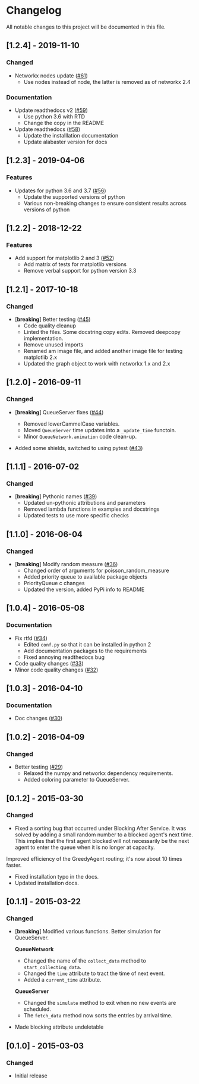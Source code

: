 # Changelog

All notable changes to this project will be documented in this file.


## [1.2.4] - 2019-11-10

### Changed

* Networkx nodes update ([#61](https://github.com/djordon/queueing-tool/pull/61))
  * Use nodes instead of node, the latter is removed as of networkx 2.4


### Documentation

- Update readthedocs v2 ([#59](https://github.com/djordon/queueing-tool/pull/59))
  * Use python 3.6 with RTD
  * Change the copy in the README
- Update readthedocs ([#58](https://github.com/djordon/queueing-tool/pull/58))
  * Update the installlation documentation
  * Update alabaster version for docs


## [1.2.3] - 2019-04-06

### Features

* Updates for python 3.6 and 3.7 ([#56](https://github.com/djordon/queueing-tool/pull/56))
  * Update the supported versions of python
  * Various non-breaking changes to ensure consistent results across versions of python


## [1.2.2] - 2018-12-22

### Features

- Add support for matplotlib 2 and 3 ([#52](https://github.com/djordon/queueing-tool/pull/52))
  * Add matrix of tests for matplotlib versions
  * Remove verbal support for python version 3.3


## [1.2.1] - 2017-10-18

### Changed

- [**breaking**] Better testing ([#45](https://github.com/djordon/queueing-tool/pull/45))
  * Code quality cleanup
  * Linted the files. Some docstring copy edits. Removed deepcopy implementation.
  * Remove unused imports
  * Renamed am image file, and added another image file for testing matplotlib 2.x
  * Updated the graph object to work with networkx 1.x and 2.x


## [1.2.0] - 2016-09-11

### Changed

- [**breaking**] QueueServer fixes ([#44](https://github.com/djordon/queueing-tool/pull/44))
  * Removed lowerCammelCase variables.
  * Moved `QueueServer` time updates into a `_update_time` functoin.
  * Minor `QueueNetwork.animation` code clean-up.

- Added some shields, switched to using pytest ([#43](https://github.com/djordon/queueing-tool/pull/43))


## [1.1.1] - 2016-07-02

### Changed

- [**breaking**] Pythonic names ([#39](https://github.com/djordon/queueing-tool/pull/39))
  * Updated un-pythonic attributions and parameters
  * Removed lambda functions in examples and docstrings
  * Updated tests to use more specific checks


## [1.1.0] - 2016-06-04

### Changed

- [**breaking**] Modify random measure ([#36](https://github.com/djordon/queueing-tool/pull/36))
  * Changed order of arguments for poisson_random_measure
  * Added priority queue to available package objects
  * PriorityQueue c changes
  * Updated the version, added PyPi info to README


## [1.0.4] - 2016-05-08

### Documentation

- Fix rtfd ([#34](https://github.com/djordon/queueing-tool/pull/34))
  * Edited `conf.py` so that it can be installed in python 2
  * Add documentation packages to the requirements
  * Fixed annoying readthedocs bug
- Code quality changes ([#33](https://github.com/djordon/queueing-tool/pull/33))
- Minor code quality changes ([#32](https://github.com/djordon/queueing-tool/pull/32))



## [1.0.3] - 2016-04-10

### Documentation

- Doc changes ([#30](https://github.com/djordon/queueing-tool/pull/30))


## [1.0.2] - 2016-04-09

### Changed

- Better testing ([#29](https://github.com/djordon/queueing-tool/pull/29))
  * Relaxed the numpy and networkx dependency requirements.
  * Added coloring parameter to QueueServer.


## [0.1.2] - 2015-03-30

### Changed

- Fixed a sorting bug that occurred under Blocking After Service. It
was solved by adding a small random number to a blocked agent's
next time. This implies that the first agent blocked will not
necessarily be the next agent to enter the queue when it is no longer
at capacity.

Improved efficiency of the GreedyAgent routing; it's now about 10
times faster.

- Fixed installation typo in the docs.
- Updated installation docs.


## [0.1.1] - 2015-03-22

### Changed

- [**breaking**] Modified various functions. Better simulation for QueueServer.

  **QueueNetwork**
  - Changed the name of the `collect_data` method to
    `start_collecting_data`.
  - Changed the `time` attribute to tract the time of next event.
  - Added a `current_time` attribute.

  **QueueServer**
  - Changed the `simulate` method to exit when no new events
    are scheduled.
  - The `fetch_data` method now sorts the entries by arrival time.

- Made blocking attribute undeletable


## [0.1.0] - 2015-03-03

### Changed

- Initial release

<!-- generated by git-cliff -->
